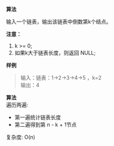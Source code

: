 **算法**

输入一个链表，输出该链表中倒数第k个结点。

**注意：**  
1. k >= 0;  
2. 如果k大于链表长度，则返回 NULL;

**样例**
>输入：链表：1->2->3->4->5 ，k=2  
输出：4

**算法**  
遍历两遍:

- 第一遍统计链表长度
- 第二遍得到第 n - k + 1节点

复杂度: O(n)  
